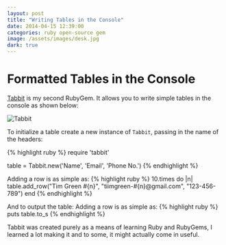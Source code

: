 ```yaml
---
layout: post
title: "Writing Tables in the Console"
date: 2014-04-15 12:39:00
categories: ruby open-source gem
image: /assets/images/desk.jpg
dark: true
---
```


# Formatted Tables in the Console

[Tabbit](http://github.com/tiimgreen/tabbit) is my second RubyGem. It allows you to write simple tables in the console as shown below:

![Tabbit](http://i.imgur.com/IckpkJZ.png)

To initialize a table create a new instance of `Tabbit`, passing in the name of the headers:

{% highlight ruby %}
require 'tabbit'

table = Tabbit.new('Name', 'Email', 'Phone No.')
{% endhighlight %}

Adding a row is as simple as:
{% highlight ruby %}
10.times do |n|
  table.add_row("Tim Green #{n}", "tiimgreen-#{n}@gmail.com", "123-456-789")
end
{% endhighlight %}

And to output the table:
Adding a row is as simple as:
{% highlight ruby %}
puts table.to_s
{% endhighlight %}

Tabbit was created purely as a means of learning Ruby and RubyGems, I learned a lot making it and to some, it might actually come in useful.
